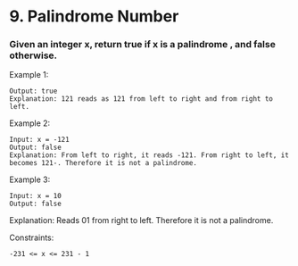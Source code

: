 # 9. Palindrome Number
###   Given an integer x, return true if x is a palindrome , and false otherwise.



Example 1:

```Input: x = 121
Output: true
Explanation: 121 reads as 121 from left to right and from right to left.
```
Example 2:
```
Input: x = -121
Output: false
Explanation: From left to right, it reads -121. From right to left, it becomes 121-. Therefore it is not a palindrome.
```
Example 3:
```
Input: x = 10
Output: false
```
Explanation: Reads 01 from right to left. Therefore it is not a palindrome.


Constraints:
```
-231 <= x <= 231 - 1
```